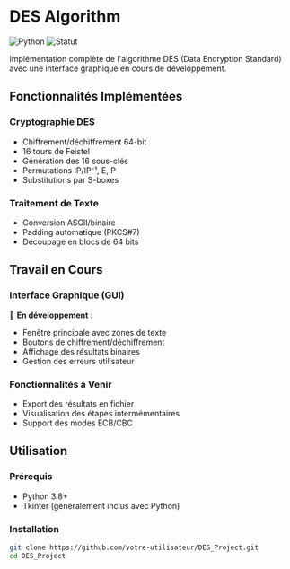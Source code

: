 # DES Algorithm

![Python](https://img.shields.io/badge/Python-3.8+-blue.svg)
![Statut](https://img.shields.io/badge/Statut-En%20développement-yellow.svg)

Implémentation complète de l'algorithme DES (Data Encryption Standard) avec une interface graphique en cours de développement.


## Fonctionnalités Implémentées

### Cryptographie DES
- Chiffrement/déchiffrement 64-bit
- 16 tours de Feistel
- Génération des 16 sous-clés
- Permutations IP/IP⁻¹, E, P
- Substitutions par S-boxes

### Traitement de Texte
- Conversion ASCII/binaire
- Padding automatique (PKCS#7)
- Découpage en blocs de 64 bits

## Travail en Cours

### Interface Graphique (GUI)
🚧 **En développement** :
- Fenêtre principale avec zones de texte
- Boutons de chiffrement/déchiffrement
- Affichage des résultats binaires
- Gestion des erreurs utilisateur

### Fonctionnalités à Venir
- Export des résultats en fichier
- Visualisation des étapes intermémentaires
- Support des modes ECB/CBC

## Utilisation

### Prérequis
- Python 3.8+
- Tkinter (généralement inclus avec Python)

### Installation
```bash
git clone https://github.com/votre-utilisateur/DES_Project.git
cd DES_Project
